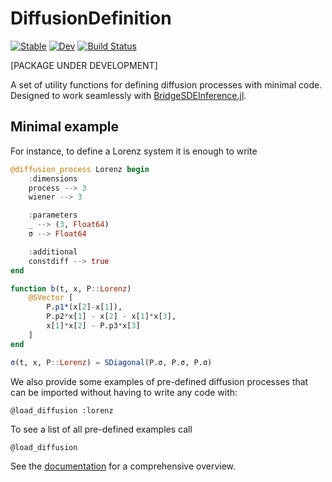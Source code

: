 # DiffusionDefinition

[![Stable](https://img.shields.io/badge/docs-stable-blue.svg)](https://JuliaDiffusionBayes.github.io/DiffusionDefinition.jl/stable)
[![Dev](https://img.shields.io/badge/docs-dev-blue.svg)](https://JuliaDiffusionBayes.github.io/DiffusionDefinition.jl/dev)
[![Build Status](https://travis-ci.com/JuliaDiffusionBayes/DiffusionDefinition.jl.svg?branch=master)](https://travis-ci.com/JuliaDiffusionBayes/DiffusionDefinition.jl)

[PACKAGE UNDER DEVELOPMENT]

A set of utility functions for defining diffusion processes with minimal code. Designed to work seamlessly with [BridgeSDEInference.jl](https://github.com/mmider/BridgeSDEInference.jl).

## Minimal example
For instance, to define a Lorenz system it is enough to write
```julia
@diffusion_process Lorenz begin
    :dimensions
    process --> 3
    wiener --> 3

    :parameters
    _ --> (3, Float64)
    σ --> Float64

    :additional
    constdiff --> true
end

function b(t, x, P::Lorenz)
    @SVector [
        P.p1*(x[2]-x[1]),
        P.p2*x[1] - x[2] - x[1]*x[3],
        x[1]*x[2] - P.p3*x[3]
    ]
end

σ(t, x, P::Lorenz) = SDiagonal(P.σ, P.σ, P.σ)
```
We also provide some examples of pre-defined diffusion processes that can be
imported without having to write any code with:
```
@load_diffusion :lorenz
```
To see a list of all pre-defined examples call
```
@load_diffusion
```
See the [documentation](https://JuliaDiffusionBayes.github.io/DiffusionDefinition.jl/stable)
for a comprehensive overview.

